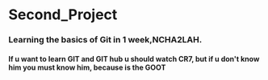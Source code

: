 # Second_Project
### Learning the basics of Git in 1 week,NCHA2LAH.
#### If u want to learn GIT and GIT hub u should watch CR7, but if u don't know him you must know him, because is the GOOT

